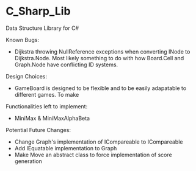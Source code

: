 # C_Sharp_Lib
Data Structure Library for C#

Known Bugs:
- Dijkstra throwing NullReference exceptions when converting INode<T> to Dijkstra.Node.
Most likely something to do with how Board.Cell and Graph.Node have conflicting ID systems.

Design Choices:
- GameBoard is designed to be flexible and to be easily adapatable to different games.
To make 

Functionalities left to implement:
- MiniMax & MiniMaxAlphaBeta


Potential Future Changes:
- Change Graph's  implementation of ICompareable to ICompareable<Graph>
- Add IEquatable<Graph> implementation to Graph
- Make Move an abstract class to force implementation of score generation
